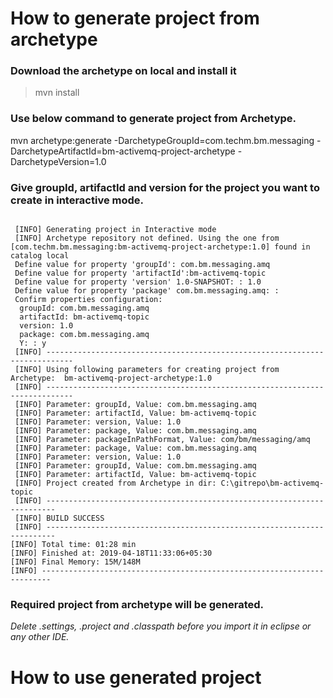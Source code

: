 # How to generate project from archetype

### Download the archetype on local and install it


> mvn install

### Use below command to generate project from Archetype.

>
mvn archetype:generate -DarchetypeGroupId=com.techm.bm.messaging -DarchetypeArtifactId=bm-activemq-project-archetype -DarchetypeVersion=1.0


### Give groupId, artifactId and version for the project you want to create in interactive mode.

```

 [INFO] Generating project in Interactive mode
 [INFO] Archetype repository not defined. Using the one from [com.techm.bm.messaging:bm-activemq-project-archetype:1.0] found in catalog local
 Define value for property 'groupId': com.bm.messaging.amq
 Define value for property 'artifactId':bm-activemq-topic
 Define value for property 'version' 1.0-SNAPSHOT: : 1.0
 Define value for property 'package' com.bm.messaging.amq: :
 Confirm properties configuration:
  groupId: com.bm.messaging.amq
  artifactId: bm-activemq-topic
  version: 1.0
  package: com.bm.messaging.amq
  Y: : y
 [INFO] ----------------------------------------------------------------------------
 [INFO] Using following parameters for creating project from Archetype:  bm-activemq-project-archetype:1.0
 [INFO] ----------------------------------------------------------------------------
 [INFO] Parameter: groupId, Value: com.bm.messaging.amq
 [INFO] Parameter: artifactId, Value: bm-activemq-topic
 [INFO] Parameter: version, Value: 1.0
 [INFO] Parameter: package, Value: com.bm.messaging.amq
 [INFO] Parameter: packageInPathFormat, Value: com/bm/messaging/amq
 [INFO] Parameter: package, Value: com.bm.messaging.amq
 [INFO] Parameter: version, Value: 1.0
 [INFO] Parameter: groupId, Value: com.bm.messaging.amq
 [INFO] Parameter: artifactId, Value: bm-activemq-topic
 [INFO] Project created from Archetype in dir: C:\gitrepo\bm-activemq-topic
 [INFO] ------------------------------------------------------------------------
 [INFO] BUILD SUCCESS
 [INFO] ------------------------------------------------------------------------
[INFO] Total time: 01:28 min
[INFO] Finished at: 2019-04-18T11:33:06+05:30
[INFO] Final Memory: 15M/148M
[INFO] ------------------------------------------------------------------------
```

### Required project from archetype will be generated.

_Delete .settings, .project and .classpath before you import it in eclipse or any other IDE._

# How to use generated project